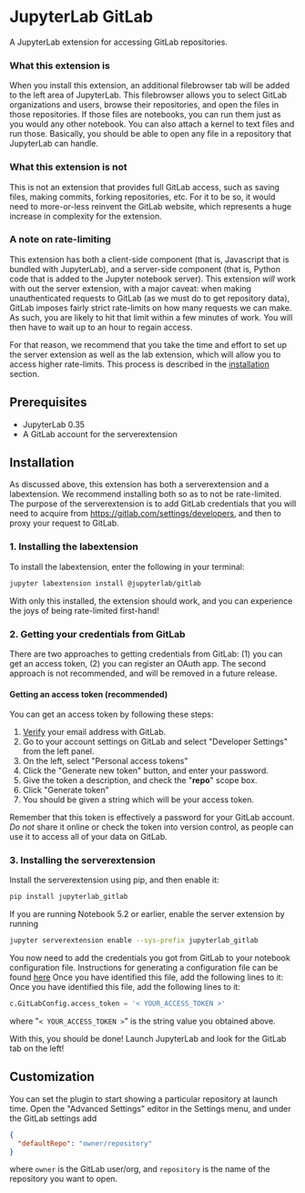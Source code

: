 # JupyterLab GitLab

A JupyterLab extension for accessing GitLab repositories.

### What this extension is

When you install this extension, an additional filebrowser tab will be added
to the left area of JupyterLab. This filebrowser allows you to select GitLab
organizations and users, browse their repositories, and open the files in those
repositories. If those files are notebooks, you can run them just as you would
any other notebook. You can also attach a kernel to text files and run those.
Basically, you should be able to open any file in a repository that JupyterLab can handle.

### What this extension is not

This is not an extension that provides full GitLab access, such as
saving files, making commits, forking repositories, etc.
For it to be so, it would need to more-or-less reinvent the GitLab website,
which represents a huge increase in complexity for the extension.

### A note on rate-limiting

This extension has both a client-side component (that is, Javascript that is bundled
with JupyterLab), and a server-side component (that is, Python code that is added
to the Jupyter notebook server). This extension _will_ work with out the server extension,
with a major caveat: when making unauthenticated requests to GitLab
(as we must do to get repository data), GitLab imposes fairly strict rate-limits
on how many requests we can make. As such, you are likely to hit that limit
within a few minutes of work. You will then have to wait up to an hour to regain access.

For that reason, we recommend that you take the time and effort to set up the server
extension as well as the lab extension, which will allow you to access higher rate-limits.
This process is described in the [installation](#Installation) section.

## Prerequisites

- JupyterLab 0.35
- A GitLab account for the serverextension

## Installation

As discussed above, this extension has both a serverextension and a labextension.
We recommend installing both so as to not be rate-limited.
The purpose of the serverextension is to add GitLab credentials that you will need to acquire
from https://gitlab.com/settings/developers, and then to proxy your request to GitLab.

### 1. Installing the labextension

To install the labextension, enter the following in your terminal:

```bash
jupyter labextension install @jupyterlab/gitlab
```

With only this installed, the extension should work, and you can experience the joys of
being rate-limited first-hand!

### 2. Getting your credentials from GitLab

There are two approaches to getting credentials from GitLab:
(1) you can get an access token, (2) you can register an OAuth app.
The second approach is not recommended, and will be removed in a future release.

#### Getting an access token (**recommended**)

You can get an access token by following these steps:

1.  [Verify](https://help.gitlab.com/articles/verifying-your-email-address) your email address with GitLab.
1.  Go to your account settings on GitLab and select "Developer Settings" from the left panel.
1.  On the left, select "Personal access tokens"
1.  Click the "Generate new token" button, and enter your password.
1.  Give the token a description, and check the "**repo**" scope box.
1.  Click "Generate token"
1.  You should be given a string which will be your access token.

Remember that this token is effectively a password for your GitLab account.
_Do not_ share it online or check the token into version control,
as people can use it to access all of your data on GitLab.

### 3. Installing the serverextension

Install the serverextension using pip, and then enable it:

```bash
pip install jupyterlab_gitlab
```

If you are running Notebook 5.2 or earlier, enable the server extension by running

```bash
jupyter serverextension enable --sys-prefix jupyterlab_gitlab
```

You now need to add the credentials you got from GitLab
to your notebook configuration file. Instructions for generating a configuration
file can be found [here](http://jupyter-notebook.readthedocs.io/en/stable/config_overview.html#configure-nbserver)
Once you have identified this file, add the following lines to it:
Once you have identified this file, add the following lines to it:

```python
c.GitLabConfig.access_token = '< YOUR_ACCESS_TOKEN >'
```

where "`< YOUR_ACCESS_TOKEN >`" is the string value you obtained above.

With this, you should be done! Launch JupyterLab and look for the GitLab tab on the left!

## Customization

You can set the plugin to start showing a particular repository at launch time.
Open the "Advanced Settings" editor in the Settings menu,
and under the GitLab settings add

```json
{
  "defaultRepo": "owner/repository"
}
```

where `owner` is the GitLab user/org,
and `repository` is the name of the repository you want to open.
